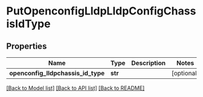 # PutOpenconfigLldpLldpConfigChassisIdType

## Properties
Name | Type | Description | Notes
------------ | ------------- | ------------- | -------------
**openconfig_lldpchassis_id_type** | **str** |  | [optional] 

[[Back to Model list]](../README.md#documentation-for-models) [[Back to API list]](../README.md#documentation-for-api-endpoints) [[Back to README]](../README.md)


